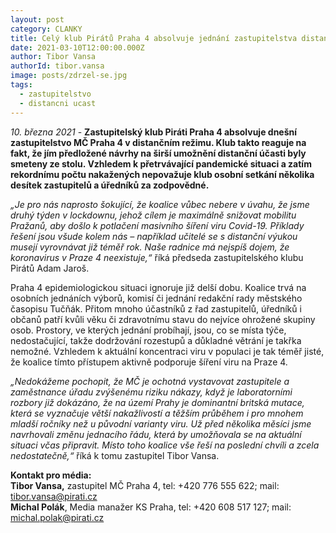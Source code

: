 ```yaml
---
layout: post
category: CLANKY
title: Celý klub Pirátů Praha 4 absolvuje jednání zastupitelstva distančně, vadí mu ohrožení zdraví zastupitelů během vrcholu pandemie
date: 2021-03-10T12:00:00.000Z
author: Tibor Vansa
authorId: tibor.vansa
image: posts/zdrzel-se.jpg
tags: 
  - zastupitelstvo
  - distancni ucast
---
```


*10. března 2021* - **Zastupitelský klub Piráti Praha 4 absolvuje dnešní zastupitelstvo MČ Praha 4 v distančním režimu. Klub takto reaguje na fakt, že jím předložené návrhy na širší umožnění distanční účasti byly smeteny ze stolu. Vzhledem k přetrvávající pandemické situaci a zatím rekordnímu počtu nakažených nepovažuje klub osobní setkání několika desítek zastupitelů a úředníků za zodpovědné.**

*„Je pro nás naprosto šokující, že koalice vůbec nebere v úvahu, že jsme druhý týden v lockdownu, jehož cílem je maximálně snižovat mobilitu Pražanů, aby došlo k potlačení masivního šíření viru Covid-19. Příklady řešení jsou všude kolem nás – například učitelé se s distanční výukou musejí vyrovnávat již téměř rok. Naše radnice má nejspíš dojem, že koronavirus v Praze 4 neexistuje,“* říká předseda zastupitelského klubu Pirátů Adam Jaroš.

Praha 4 epidemiologickou situaci ignoruje již delší dobu. Koalice trvá na osobních jednáních výborů, komisí či jednání redakční rady městského časopisu Tučňák. Přitom mnoho účastníků z řad zastupitelů, úředníků i občanů patří kvůli věku či zdravotnímu stavu do nejvíce ohrožené skupiny osob. Prostory, ve kterých jednání probíhají, jsou, co se místa týče, nedostačující, takže dodržování rozestupů a důkladné větrání je takřka nemožné. Vzhledem k aktuální koncentraci viru v populaci je tak téměř jisté, že koalice tímto přístupem aktivně podporuje šíření viru na Praze 4.

*„Nedokážeme pochopit, že MČ je ochotná vystavovat zastupitele a zaměstnance úřadu zvýšenému riziku nákazy, když je laboratorními rozbory již dokázáno, že na území Prahy je dominantní britská mutace, která se vyznačuje větší nakažlivostí a těžším průběhem i pro mnohem mladší ročníky než u původní varianty viru. Už před několika měsíci jsme navrhovali změnu jednacího řádu, která by umožňovala se na aktuální situaci včas připravit. Místo toho koalice vše řeší na poslední chvíli a zcela nedostatečně,“* říká k tomu zastupitel Tibor Vansa.

**Kontakt pro média:**<br>
**Tibor Vansa,** zastupitel MČ Praha 4, tel: +420 776 555 622; mail: tibor.vansa@pirati.cz<br>
**Michal Polák**, Media manažer KS Praha, tel: +420 608 517 127; mail: michal.polak@pirati.cz<br>
